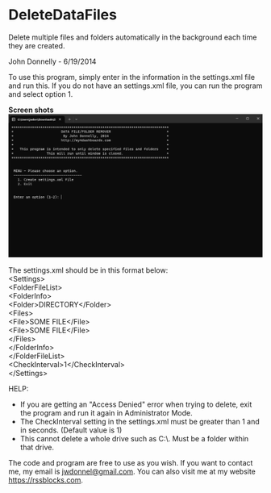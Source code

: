 DeleteDataFiles
===============

Delete multiple files and folders automatically in the background each time they are created.


John Donnelly - 6/19/2014

To use this program, simply enter in the information in the settings.xml file and run this. 
If you do not have an settings.xml file, you can run the program and select option 1.


<b>Screen shots</b><br />
<img alt="screenshot1" src="https://github.com/jwdonnel/DeleteDataFiles/blob/master/DeleteDataFile/example1.png" />

The settings.xml should be in this format below:
<br />
&lt;Settings&gt;
<br />
    &lt;FolderFileList&gt;
    <br />
        &lt;FolderInfo&gt;
        <br />
            &lt;Folder&gt;DIRECTORY&lt;/Folder&gt;
            <br />
            &lt;Files&gt;
            <br />
                &lt;File&gt;SOME FILE&lt;/File&gt;
                <br />
                &lt;File&gt;SOME FILE&lt;/File&gt;
                <br />
            &lt;/Files&gt;
            <br />
        &lt;/FolderInfo&gt;
        <br />
    &lt;/FolderFileList&gt;
    <br />
    &lt;CheckInterval&gt;1&lt;/CheckInterval&gt;
    <br />
&lt;/Settings&gt;


HELP:
 - If you are getting an "Access Denied" error when trying to delete, exit the program and run it again in Administrator Mode.
 - The CheckInterval setting in the settings.xml must be greater than 1 and in seconds. (Default value is 1)
 - This cannot delete a whole drive such as C:\\. Must be a folder within that drive.


The code and program are free to use as you wish.
If you want to contact me, my email is jwdonnel@gmail.com. You can also visit me at my website https://rssblocks.com.
